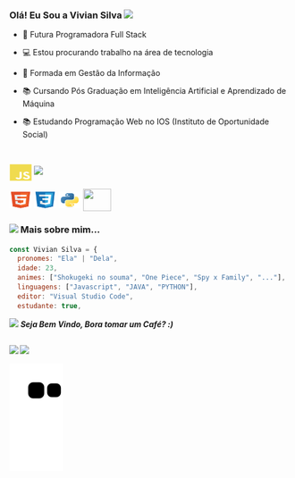 ### Olá! Eu Sou a Vivian Silva   <img src="https://media.giphy.com/media/mGcNjsfWAjY5AEZNw6/giphy.gif" width="50"></h2>
 


- 🔭 Futura Programadora Full Stack
- 💻 Estou procurando trabalho na área de tecnologia
- 🎩 Formada em Gestão da Informação 

- 📚 Cursando Pós Graduação em Inteligência Artificial e Aprendizado de Máquina
- 📚 Estudando Programação Web no IOS (Instituto de Oportunidade Social)



<div style="display: inline_block"><br>

  <img align="center" alt="Vivi-Java" height="30" width="40" 
   src="https://raw.githubusercontent.com/devicons/devicon/master/icons/javascript/javascript-plain.svg">
   <img height="50" src="https://cdn.jsdelivr.net/gh/devicons/devicon/icons/visualstudio/visualstudio-plain.svg" />
      
  <img align="center" alt="Vivi-HTML" height="30" width="40" src="https://raw.githubusercontent.com/devicons/devicon/master/icons/html5/html5-original.svg">
  <img align="center" alt="Vivi-CSS" height="30" width="40" src="https://raw.githubusercontent.com/devicons/devicon/master/icons/css3/css3-original.svg">
  <img align="center" alt="Vivi-Python" height="30" width="40" src="https://raw.githubusercontent.com/devicons/devicon/master/icons/python/python-original.svg">
    <img align="center" height="40" width="50" src="https://cdn.jsdelivr.net/gh/devicons/devicon/icons/javascript/javascript-original.svg">
    

    
</div>
   
   

### <img src="https://media.giphy.com/media/VgCDAzcKvsR6OM0uWg/giphy.gif" width="50"> Mais sobre mim...  

```javascript
const Vivian Silva = {
  pronomes: "Ela" | "Dela",
  idade: 23,
  animes: ["Shokugeki no souma", "One Piece", "Spy x Family", "..."],
  linguagens: ["Javascript", "JAVA", "PYTHON"],
  editor: "Visual Studio Code",
  estudante: true,
```
<img src="https://media3.giphy.com/media/TEILCythSScYyaaEDK/200w.webp?cid=ecf05e47s8dp5yl8352svl4u8vq9693n8fux2tyi2y5gmqz0&rid=200w.webp&ct=s" width="60"> <em><b>Seja Bem Vindo, Bora tomar um Café? :)</em>


##
 
<div> 
  

  <a href = "mailto:contatoucker703@gmail.com"><img src="https://img.shields.io/badge/-Gmail-%23333?style=for-the-badge&logo=gmail&logoColor=white" target="_blank"></a>
    <a href="https://www.linkedin.com/in/vivian-silva-068054167/" target="_blank"><img src="https://img.shields.io/badge/-LinkedIn-%230077B5?style=for-the-badge&logo=linkedin&logoColor=white" target="_blank"></a> 
 
  ![Snake animation](https://github.com/rafaballerini/rafaballerini/blob/output/github-contribution-grid-snake.svg)
 
</div>

 
</div>

 
</div>
